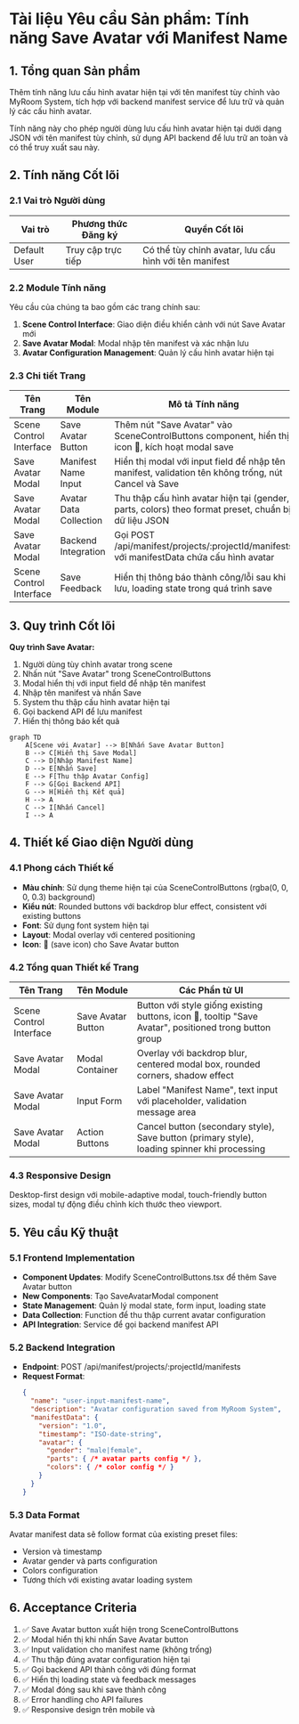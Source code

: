 # Tài liệu Yêu cầu Sản phẩm: Tính năng Save Avatar với Manifest Name

## 1. Tổng quan Sản phẩm

Thêm tính năng lưu cấu hình avatar hiện tại với tên manifest tùy chỉnh vào MyRoom System, tích hợp với backend manifest service để lưu trữ và quản lý các cấu hình avatar.

Tính năng này cho phép người dùng lưu cấu hình avatar hiện tại dưới dạng JSON với tên manifest tùy chỉnh, sử dụng API backend để lưu trữ an toàn và có thể truy xuất sau này.

## 2. Tính năng Cốt lõi

### 2.1 Vai trò Người dùng

| Vai trò | Phương thức Đăng ký | Quyền Cốt lõi |
|---------|---------------------|----------------|
| Default User | Truy cập trực tiếp | Có thể tùy chỉnh avatar, lưu cấu hình với tên manifest |

### 2.2 Module Tính năng

Yêu cầu của chúng ta bao gồm các trang chính sau:

1. **Scene Control Interface**: Giao diện điều khiển cảnh với nút Save Avatar mới
2. **Save Avatar Modal**: Modal nhập tên manifest và xác nhận lưu
3. **Avatar Configuration Management**: Quản lý cấu hình avatar hiện tại

### 2.3 Chi tiết Trang

| Tên Trang | Tên Module | Mô tả Tính năng |
|-----------|------------|------------------|
| Scene Control Interface | Save Avatar Button | Thêm nút "Save Avatar" vào SceneControlButtons component, hiển thị icon 💾, kích hoạt modal save |
| Save Avatar Modal | Manifest Name Input | Hiển thị modal với input field để nhập tên manifest, validation tên không trống, nút Cancel và Save |
| Save Avatar Modal | Avatar Data Collection | Thu thập cấu hình avatar hiện tại (gender, parts, colors) theo format preset, chuẩn bị dữ liệu JSON |
| Save Avatar Modal | Backend Integration | Gọi POST /api/manifest/projects/:projectId/manifests với manifestData chứa cấu hình avatar |
| Scene Control Interface | Save Feedback | Hiển thị thông báo thành công/lỗi sau khi lưu, loading state trong quá trình save |

## 3. Quy trình Cốt lõi

**Quy trình Save Avatar:**
1. Người dùng tùy chỉnh avatar trong scene
2. Nhấn nút "Save Avatar" trong SceneControlButtons
3. Modal hiển thị với input field để nhập tên manifest
4. Nhập tên manifest và nhấn Save
5. System thu thập cấu hình avatar hiện tại
6. Gọi backend API để lưu manifest
7. Hiển thị thông báo kết quả

```mermaid
graph TD
    A[Scene với Avatar] --> B[Nhấn Save Avatar Button]
    B --> C[Hiển thị Save Modal]
    C --> D[Nhập Manifest Name]
    D --> E[Nhấn Save]
    E --> F[Thu thập Avatar Config]
    F --> G[Gọi Backend API]
    G --> H[Hiển thị Kết quả]
    H --> A
    C --> I[Nhấn Cancel]
    I --> A
```

## 4. Thiết kế Giao diện Người dùng

### 4.1 Phong cách Thiết kế

- **Màu chính**: Sử dụng theme hiện tại của SceneControlButtons (rgba(0, 0, 0, 0.3) background)
- **Kiểu nút**: Rounded buttons với backdrop blur effect, consistent với existing buttons
- **Font**: Sử dụng font system hiện tại
- **Layout**: Modal overlay với centered positioning
- **Icon**: 💾 (save icon) cho Save Avatar button

### 4.2 Tổng quan Thiết kế Trang

| Tên Trang | Tên Module | Các Phần tử UI |
|-----------|------------|----------------|
| Scene Control Interface | Save Avatar Button | Button với style giống existing buttons, icon 💾, tooltip "Save Avatar", positioned trong button group |
| Save Avatar Modal | Modal Container | Overlay với backdrop blur, centered modal box, rounded corners, shadow effect |
| Save Avatar Modal | Input Form | Label "Manifest Name", text input với placeholder, validation message area |
| Save Avatar Modal | Action Buttons | Cancel button (secondary style), Save button (primary style), loading spinner khi processing |

### 4.3 Responsive Design

Desktop-first design với mobile-adaptive modal, touch-friendly button sizes, modal tự động điều chỉnh kích thước theo viewport.

## 5. Yêu cầu Kỹ thuật

### 5.1 Frontend Implementation

- **Component Updates**: Modify SceneControlButtons.tsx để thêm Save Avatar button
- **New Components**: Tạo SaveAvatarModal component
- **State Management**: Quản lý modal state, form input, loading state
- **Data Collection**: Function để thu thập current avatar configuration
- **API Integration**: Service để gọi backend manifest API

### 5.2 Backend Integration

- **Endpoint**: POST /api/manifest/projects/:projectId/manifests
- **Request Format**: 
  ```json
  {
    "name": "user-input-manifest-name",
    "description": "Avatar configuration saved from MyRoom System",
    "manifestData": {
      "version": "1.0",
      "timestamp": "ISO-date-string",
      "avatar": {
        "gender": "male|female",
        "parts": { /* avatar parts config */ },
        "colors": { /* color config */ }
      }
    }
  }
  ```

### 5.3 Data Format

Avatar manifest data sẽ follow format của existing preset files:
- Version và timestamp
- Avatar gender và parts configuration
- Colors configuration
- Tương thích với existing avatar loading system

## 6. Acceptance Criteria

1. ✅ Save Avatar button xuất hiện trong SceneControlButtons
2. ✅ Modal hiển thị khi nhấn Save Avatar button
3. ✅ Input validation cho manifest name (không trống)
4. ✅ Thu thập đúng avatar configuration hiện tại
5. ✅ Gọi backend API thành công với đúng format
6. ✅ Hiển thị loading state và feedback messages
7. ✅ Modal đóng sau khi save thành công
8. ✅ Error handling cho API failures
9. ✅ Responsive design trên mobile và